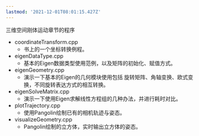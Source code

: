 ```yaml
---
lastmod: '2021-12-01T08:01:15.427Z'
---
```


三维空间刚体运动章节的程序

- coordinateTransform.cpp
  - 书上的一个坐标转换例程。
- eigenDataType.cpp
  - 基本的Eigen数据类型使用范例，以及矩阵的初始化、赋值方式。
- eigenGeometry.cpp
  - 演示一下基本的Eigen的几何模块使用包括 旋转矩阵、角轴变换、欧式变换，不同旋转表达方式的相互转换。
- eigenSolveMatrix.cpp
  - 演示一下使用Eigen求解线性方程组的几种办法，并进行耗时对比。
- plotTrajectory.cpp
  - 使用Pangolin绘制已有的相机轨迹与姿态。
- visualizeGeometry.cpp
  - Pangolin绘制的立方体，实时输出立方体的姿态。
